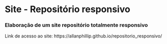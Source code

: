 <h1> Site - Repositório responsivo </h1>
<h3>Elaboração de um site repositório totalmente responsivo </h3>
<p> Link de acesso ao site: https://allanphillip.github.io/repositorio_responsivo/</p>

